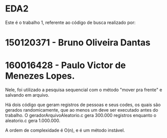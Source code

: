 # EDA2

Este é o trabalho 1, referente ao código de busca realizado por:
#	150120371 - Bruno Oliveira Dantas
#	160016428 - Paulo Victor de Menezes Lopes.

Nele, foi utilizado a pesquisa sequencial com o método "mover pra frente" e salvando em arquivo.

Há dois código que geram registros de pessoas e seus codes, os quais são gerados randomicamente, que ao menos um deve ser executado antes do trabalho. O geradorArquivoAleatorio.c gera 300.000 registros enquanto o aleatorio.c gera 1.000.000.

A ordem de complexidade é O(n), e é um método instável.
